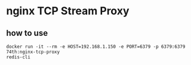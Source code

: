 # nginx TCP Stream Proxy

## how to use

```
docker run -it --rm -e HOST=192.168.1.150 -e PORT=6379 -p 6379:6379 74th:nginx-tcp-proxy
redis-cli
```
